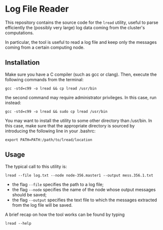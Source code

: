Log File Reader
===============

This repository contains the source code for the `lread` utility, useful to parse efficiently the (possibly very large) log data coming from the cluster's computations.

In particular, the tool is useful to read a log file and keep only the messages coming from a certain computing node.

Installation
------------

Make sure you have a C compiler (such as gcc or clang).
Then, execute the following commands from the terminal:
```
gcc -std=c99 -o lread && cp lread /usr/bin
```
the second command may require administrator privileges. In this case, run instead:
```
gcc -std=c99 -o lread && sudo cp lread /usr/bin
```
You may want to install the utility to some other directory than /usr/bin. In this case, make sure that the appropriate directory is sourced by introducing the following line in your .bashrc:
```
export PATH=PATH:/path/to/lread/location
```


Usage
-----
The typical call to this utility is:
```
lread --file log.txt --node node-356.master1 --output mess.356.1.txt
```

- the flag `--file` specifies the path to a log file;
- the flag `--node` specifies the name of the node whose output messages should be saved;
- the flag `--output` specifies the text file to which the messages extracted from the log file will be saved.


A brief recap on how the tool works can be found by typing
```
lread --help
```
